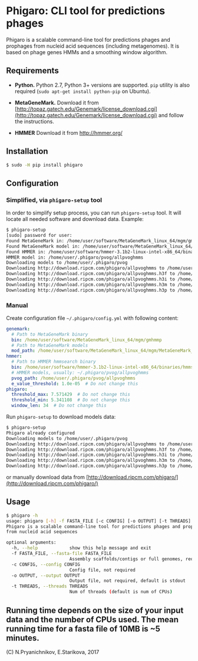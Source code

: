 # Phigaro: CLI tool for predictions phages
Phigaro is a scalable command-line tool for predictions phages and
prophages from nucleid acid sequences (including metagenomes).
It is based on phage genes HMMs and a smoothing window algorithm.

## Requirements
* **Python.** Python 2.7, Python 3+ versions are supported. 
`pip` utility is also required (`sudo apt-get install python-pip` on Ubuntu).


* **MetaGeneMark.** Download it from 
[http://topaz.gatech.edu/Genemark/license_download.cgi](http://topaz.gatech.edu/Genemark/license_download.cgi) 
and follow the instructions.

* **HMMER** Download it from http://hmmer.org/

## Installation

```bash
$ sudo -H pip install phigaro
```

## Configuration

### Simplified, via `phigaro-setup` tool
In order to simplify setup process, you can run `phigaro-setup` tool.
It will locate all needed software and download data.
Example:
```bash
$ phigaro-setup
[sudo] password for user:
Found MetaGeneMark in: /home/user/software/MetaGeneMark_linux_64/mgm/gmhmmp
Found MetaGeneMark model in: /home/user/software/MetaGeneMark_linux_64/mgm/MetaGeneMark_v1.mod
Found HMMER in: /home/user/software/hmmer-3.1b2-linux-intel-x86_64/binaries/hmmsearch
HMMER model in: /home/user/.phigaro/pvog/allpvoghmms
Downloading models to /home/user/.phigaro/pvog
Downloading http://download.ripcm.com/phigaro/allpvoghmms to /home/user/.phigaro/pvog/allpvoghmms
Downloading http://download.ripcm.com/phigaro/allpvoghmms.h3f to /home/user/.phigaro/pvog/allpvoghmms.h3f
Downloading http://download.ripcm.com/phigaro/allpvoghmms.h3i to /home/user/.phigaro/pvog/allpvoghmms.h3i
Downloading http://download.ripcm.com/phigaro/allpvoghmms.h3m to /home/user/.phigaro/pvog/allpvoghmms.h3m
Downloading http://download.ripcm.com/phigaro/allpvoghmms.h3p to /home/user/.phigaro/pvog/allpvoghmms.h3p
```

### Manual
Create configuration file `~/.phigaro/config.yml` with following content:
```yaml
genemark:
  # Path to MetaGeneMark binary
  bin: /home/user/software/MetaGeneMark_linux_64/mgm/gmhmmp
  # Path to MetaGeneMark models
  mod_path: /home/user/software/MetaGeneMark_linux_64/mgm/MetaGeneMark_v1.mod
hmmer:
  # Path to HMMER hmmsearch binary
  bin: /home/user/software/hmmer-3.1b2-linux-intel-x86_64/binaries/hmmsearch
  # HMMER models, usually: ~/.phigaro/pvog/allpvoghmms
  pvog_path: /home/user/.phigaro/pvog/allpvoghmms
  e_value_threshold: 1.0e-05  # Do not change this
phigaro:
  threshold_max: 7.571429  # Do not change this
  threshold_min: 5.341108  # Do not change this
  window_len: 34  # Do not change this
```

Run `phigaro-setup` to download models data: 
```bash
$ phigaro-setup
Phigaro already configured
Downloading models to /home/user/.phigaro/pvog
Downloading http://download.ripcm.com/phigaro/allpvoghmms to /home/user/.phigaro/pvog/allpvoghmms
Downloading http://download.ripcm.com/phigaro/allpvoghmms.h3f to /home/user/.phigaro/pvog/allpvoghmms.h3f
Downloading http://download.ripcm.com/phigaro/allpvoghmms.h3i to /home/user/.phigaro/pvog/allpvoghmms.h3i
Downloading http://download.ripcm.com/phigaro/allpvoghmms.h3m to /home/user/.phigaro/pvog/allpvoghmms.h3m
Downloading http://download.ripcm.com/phigaro/allpvoghmms.h3p to /home/user/.phigaro/pvog/allpvoghmms.h3p
```
or manually download data from [http://download.ripcm.com/phigaro/](http://download.ripcm.com/phigaro/)
## Usage

```bash
$ phigaro -h  
usage: phigaro [-h] -f FASTA_FILE [-c CONFIG] [-o OUTPUT] [-t THREADS]
Phigaro is a scalable command-line tool for predictions phages and prophages                                                                                                                                                                        
from nucleid acid sequences

optional arguments:
  -h, --help            show this help message and exit
  -f FASTA_FILE, --fasta-file FASTA_FILE
                        Assembly scaffolds/contigs or full genomes, required
  -c CONFIG, --config CONFIG
                        Config file, not required
  -o OUTPUT, --output OUTPUT
                        Output file, not required, default is stdout
  -t THREADS, --threads THREADS
                        Num of threads (default is num of CPUs)
```

Running time depends on the size of your input data and the number of CPUs used.
The mean running time for a fasta file of 10MB is ~5 minutes.
----
(C) N.Pryanichnikov, E.Starikova, 2017